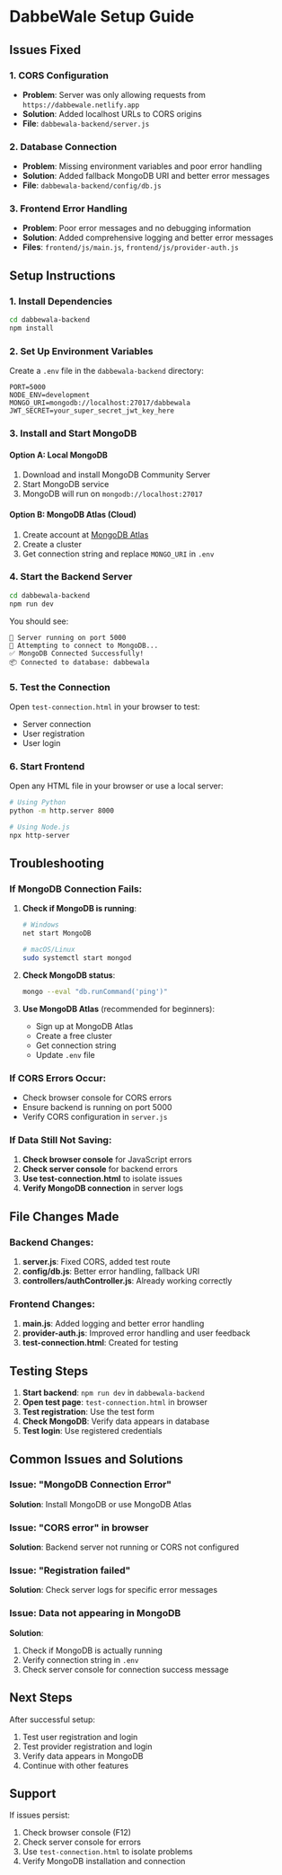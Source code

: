 # DabbeWale Setup Guide

## Issues Fixed

### 1. CORS Configuration
- **Problem**: Server was only allowing requests from `https://dabbewale.netlify.app`
- **Solution**: Added localhost URLs to CORS origins
- **File**: `dabbewala-backend/server.js`

### 2. Database Connection
- **Problem**: Missing environment variables and poor error handling
- **Solution**: Added fallback MongoDB URI and better error messages
- **File**: `dabbewala-backend/config/db.js`

### 3. Frontend Error Handling
- **Problem**: Poor error messages and no debugging information
- **Solution**: Added comprehensive logging and better error messages
- **Files**: `frontend/js/main.js`, `frontend/js/provider-auth.js`

## Setup Instructions

### 1. Install Dependencies
```bash
cd dabbewala-backend
npm install
```

### 2. Set Up Environment Variables
Create a `.env` file in the `dabbewala-backend` directory:

```env
PORT=5000
NODE_ENV=development
MONGO_URI=mongodb://localhost:27017/dabbewala
JWT_SECRET=your_super_secret_jwt_key_here
```

### 3. Install and Start MongoDB

#### Option A: Local MongoDB
1. Download and install MongoDB Community Server
2. Start MongoDB service
3. MongoDB will run on `mongodb://localhost:27017`

#### Option B: MongoDB Atlas (Cloud)
1. Create account at [MongoDB Atlas](https://cloud.mongodb.com)
2. Create a cluster
3. Get connection string and replace `MONGO_URI` in `.env`

### 4. Start the Backend Server
```bash
cd dabbewala-backend
npm run dev
```

You should see:
```
🚀 Server running on port 5000
🔌 Attempting to connect to MongoDB...
✅ MongoDB Connected Successfully!
📦 Connected to database: dabbewala
```

### 5. Test the Connection
Open `test-connection.html` in your browser to test:
- Server connection
- User registration
- User login

### 6. Start Frontend
Open any HTML file in your browser or use a local server:
```bash
# Using Python
python -m http.server 8000

# Using Node.js
npx http-server
```

## Troubleshooting

### If MongoDB Connection Fails:
1. **Check if MongoDB is running**:
   ```bash
   # Windows
   net start MongoDB
   
   # macOS/Linux
   sudo systemctl start mongod
   ```

2. **Check MongoDB status**:
   ```bash
   mongo --eval "db.runCommand('ping')"
   ```

3. **Use MongoDB Atlas** (recommended for beginners):
   - Sign up at MongoDB Atlas
   - Create a free cluster
   - Get connection string
   - Update `.env` file

### If CORS Errors Occur:
- Check browser console for CORS errors
- Ensure backend is running on port 5000
- Verify CORS configuration in `server.js`

### If Data Still Not Saving:
1. **Check browser console** for JavaScript errors
2. **Check server console** for backend errors
3. **Use test-connection.html** to isolate issues
4. **Verify MongoDB connection** in server logs

## File Changes Made

### Backend Changes:
1. **server.js**: Fixed CORS, added test route
2. **config/db.js**: Better error handling, fallback URI
3. **controllers/authController.js**: Already working correctly

### Frontend Changes:
1. **main.js**: Added logging and better error handling
2. **provider-auth.js**: Improved error handling and user feedback
3. **test-connection.html**: Created for testing

## Testing Steps

1. **Start backend**: `npm run dev` in `dabbewala-backend`
2. **Open test page**: `test-connection.html` in browser
3. **Test registration**: Use the test form
4. **Check MongoDB**: Verify data appears in database
5. **Test login**: Use registered credentials

## Common Issues and Solutions

### Issue: "MongoDB Connection Error"
**Solution**: Install MongoDB or use MongoDB Atlas

### Issue: "CORS error" in browser
**Solution**: Backend server not running or CORS not configured

### Issue: "Registration failed" 
**Solution**: Check server logs for specific error messages

### Issue: Data not appearing in MongoDB
**Solution**: 
1. Check if MongoDB is actually running
2. Verify connection string in `.env`
3. Check server console for connection success message

## Next Steps

After successful setup:
1. Test user registration and login
2. Test provider registration and login
3. Verify data appears in MongoDB
4. Continue with other features

## Support

If issues persist:
1. Check browser console (F12)
2. Check server console for errors
3. Use `test-connection.html` to isolate problems
4. Verify MongoDB installation and connection 